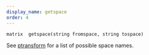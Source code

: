 ```yaml
---
display_name: getspace
order: 4
---
```

`matrix  getspace(string fromspace, string tospace)`

See [ptransform](ptransform.html "Transforms a vector from one space to another.") for a list of possible space names.
